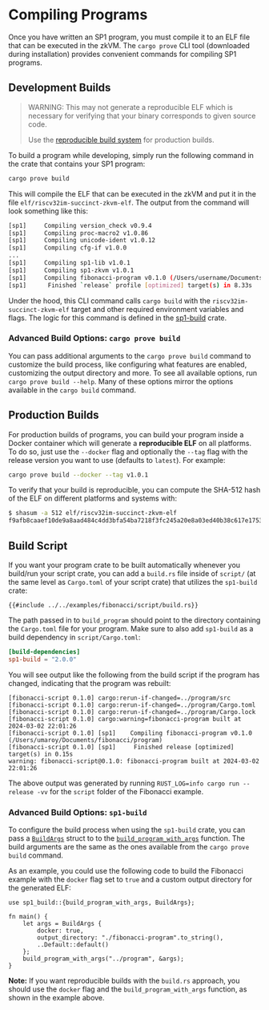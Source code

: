 # Compiling Programs

Once you have written an SP1 program, you must compile it to an ELF file that can be executed in the zkVM. The `cargo prove` CLI tool (downloaded during installation) provides convenient commands for compiling SP1 programs.

## Development Builds

> WARNING: This may not generate a reproducible ELF which is necessary for verifying that your binary corresponds to given source code.
>
> Use the [reproducible build system](#advanced-build-options-sp1-build) for production builds.

To build a program while developing, simply run the following command in the crate that contains your SP1 program:

```bash
cargo prove build
```

This will compile the ELF that can be executed in the zkVM and put it in the file `elf/riscv32im-succinct-zkvm-elf`. The output from the command will look something like this:

```bash
[sp1]     Compiling version_check v0.9.4
[sp1]     Compiling proc-macro2 v1.0.86
[sp1]     Compiling unicode-ident v1.0.12
[sp1]     Compiling cfg-if v1.0.0
...
[sp1]     Compiling sp1-lib v1.0.1
[sp1]     Compiling sp1-zkvm v1.0.1
[sp1]     Compiling fibonacci-program v0.1.0 (/Users/username/Documents/fibonacci/program)
[sp1]      Finished `release` profile [optimized] target(s) in 8.33s
```

Under the hood, this CLI command calls `cargo build` with the `riscv32im-succinct-zkvm-elf` target and other required environment variables and flags. The logic for this command is defined in the [sp1-build](https://github.com/succinctlabs/sp1/tree/main/build) crate.

### Advanced Build Options: `cargo prove build`

You can pass additional arguments to the `cargo prove build` command to customize the build process, like configuring what features are enabled, customizing the output directory and more. To see all available options, run `cargo prove build --help`. Many of these options mirror the options available in the `cargo build` command.

## Production Builds

For production builds of programs, you can build your program inside a Docker container which will generate a **reproducible ELF** on all platforms. To do so, just use the `--docker` flag and optionally the `--tag` flag with the release version you want to use (defaults to `latest`). For example:

```bash
cargo prove build --docker --tag v1.0.1
```

To verify that your build is reproducible, you can compute the SHA-512 hash of the ELF on different platforms and systems with:

```bash
$ shasum -a 512 elf/riscv32im-succinct-zkvm-elf
f9afb8caaef10de9a8aad484c4dd3bfa54ba7218f3fc245a20e8a03ed40b38c617e175328515968aecbd3c38c47b2ca034a99e6dbc928512894f20105b03a203
```

## Build Script

If you want your program crate to be built automatically whenever you build/run your script crate, you can add a `build.rs` file inside of `script/` (at the same level as `Cargo.toml` of your script crate) that utilizes the `sp1-build` crate:

```rust,noplayground
{{#include ../../examples/fibonacci/script/build.rs}}
```

The path passed in to `build_program` should point to the directory containing the `Cargo.toml` file for your program. Make sure to also add `sp1-build` as a build dependency in `script/Cargo.toml`:

```toml
[build-dependencies]
sp1-build = "2.0.0"
```

You will see output like the following from the build script if the program has changed, indicating that the program was rebuilt:

```console
[fibonacci-script 0.1.0] cargo:rerun-if-changed=../program/src
[fibonacci-script 0.1.0] cargo:rerun-if-changed=../program/Cargo.toml
[fibonacci-script 0.1.0] cargo:rerun-if-changed=../program/Cargo.lock
[fibonacci-script 0.1.0] cargo:warning=fibonacci-program built at 2024-03-02 22:01:26
[fibonacci-script 0.1.0] [sp1]    Compiling fibonacci-program v0.1.0 (/Users/umaroy/Documents/fibonacci/program)
[fibonacci-script 0.1.0] [sp1]     Finished release [optimized] target(s) in 0.15s
warning: fibonacci-script@0.1.0: fibonacci-program built at 2024-03-02 22:01:26
```

The above output was generated by running `RUST_LOG=info cargo run --release -vv` for the `script` folder of the Fibonacci example.

### Advanced Build Options: `sp1-build`

To configure the build process when using the `sp1-build` crate, you can pass a [`BuildArgs`](https://docs.rs/sp1-build/latest/sp1_build/struct.BuildArgs.html) struct to to the [`build_program_with_args`](https://docs.rs/sp1-build/latest/sp1_build/fn.build_program_with_args.html) function. The build arguments are the same as the ones available from the `cargo prove build` command.

As an example, you could use the following code to build the Fibonacci example with the `docker` flag set to `true` and a custom output directory for the generated ELF:

```rust,noplayground
use sp1_build::{build_program_with_args, BuildArgs};

fn main() {
    let args = BuildArgs {
        docker: true,
        output_directory: "./fibonacci-program".to_string(),
        ..Default::default()
    };
    build_program_with_args("../program", &args);
}
```

**Note:** If you want reproducible builds with the `build.rs` approach, you should use the `docker` flag and the `build_program_with_args` function, as shown in the example above.
